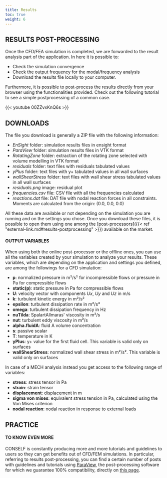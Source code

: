 ```yaml
---
title: Results
toc: true
weight: 6
---
```


## RESULTS POST-PROCESSING

Once the CFD/FEA simulation is completed, we are forwarded to the result analysis part of the application. In here it is possible to:

- Check the simulation convergence
- Check the output frequency for the modal/frequency analysis
- Download the results file locally to your computer.

Furthermore, it is possible to post-process the results directly from your browser using the functionalities provided. Check out the following tutorial to see a simple postprocessing of a common case.

{{< youtube 00ZZvxKnQ6s >}}

## DOWNLOADS

The file you download is generally a ZIP file with the following information:

- *EnSight* folder: simulation results files in ensight format
- *ParaView* folder: simulation results files in VTK format
- *RotatingZone* folder: extraction of the rotating zone selected with volume modelling in VTK format
- *residuals* folder: text files with residuals tabulated values
- *yPlus* folder: text files with y+ tabulated values in all wall surfaces
- *wallShearStress* folder: text files with wall shear stress tabulated values in all wall surfaces 
- *residuals.png* image: residual plot
- *frequencies.csv* file: CSV file with all the frequencies calculated
- *reactions.dat* file: DAT file with nodal reaction forces in all constraints. Moments are calculated from the origin: (0.0, 0.0, 0.0)

All these data are available or not depending on the simulation you are running and on the settings you chose. Once you download these files, it is possible to open them using one among the [post-processors]({{< ref "external-link.md#results-postprocessing" >}}) available on the market.

#### OUTPUT VARIABLES

When using both the online post-processor or the offline ones, you can use all the variables created by your simulation to analyze your results. These variables, which are depending on the application and settings you defined, are among the followings for a CFD simulation:

- **p**: normalized pressure in m²/s² for incompressible flows or pressure in Pa for compressible flows
- **static(p)**: static pressure in Pa for compressible flows
- **U**: velocity vector with components *Ux*, *Uy* and *Uz* in m/s
- **k**: turbulent kinetic energy in m²/s²
- **epsilon**: turbulent dissipation rate in m²/s³
- **omega**: turbulent dissipation frequency in Hz
- **nuTilda**: SpalartAllmaras' viscosity in m²/s
- **nut**: turbulent eddy viscosity in m²/s
- **alpha.fluidA**: fluid A volume concentration
- **s**: passive scalar
- **T**: temperature in K
- **yPlus**: y+ value for the first fluid cell. This variable is valid only on surfaces
- **wallShearStress**: normalized wall shear stress in m²/s². This variable is valid only on surfaces

In case of a MECH analysis instead you get access to the following range of variables:

- **stress**: stress tensor in Pa
- **strain**: strain tensor
- **displacement**: displacement in m
- **sigma von mises**: equivalent stress tension in Pa, calculated using the Von Mises criterion
- **nodal reaction**: nodal reaction in response to external loads

## PRACTICE

#### TO KNOW EVEN MORE

CONSELF is constantly producing more and more tutorials and guidelines to users so they can get benefits out of CFD/FEM simulations. In particular, referring to results post-processing, you can find a certain number of posts with guidelines and tutorials using [ParaView](https://www.paraview.org/), the post-processing software for which we guarantee 100% compatibility, directly on [this page](https://conself.com/blog/category/post-processing/).


